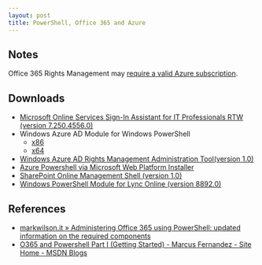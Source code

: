 ```yaml
---
layout: post
title: PowerShell, Office 365 and Azure
---
```


##  Notes
Office 365 Rights Management may [require a valid Azure subscription](http://technet.microsoft.com/en-us/library/dn655136.aspx).

## Downloads
* [Microsoft Online Services Sign-In Assistant for IT Professionals RTW (version 7.250.4556.0)](http://www.microsoft.com/en-us/download/details.aspx?id=41950)
* Windows Azure AD Module for Windows PowerShell
	* [x86](http://go.microsoft.com/fwlink/p/?linkid=236298)
	* [x64](http://go.microsoft.com/fwlink/p/?linkid=236297)
* [Windows Azure AD Rights Management Administration Tool(version 1.0)](http://www.microsoft.com/en-us/download/details.aspx?id=30339)
* [Azure Powershell via Microsoft Web Platform Installer](http://go.microsoft.com/fwlink/p/?linkid=320376&clcid=0x409)
* [SharePoint Online Management Shell  (version 1.0)](http://www.microsoft.com/en-us/download/details.aspx?id=35588)
* [Windows PowerShell Module for Lync Online (version 8892.0)](http://www.microsoft.com/en-us/download/details.aspx?id=39366)

## References
* [markwilson.it » Administering Office 365 using PowerShell: updated information on the required components](http://www.markwilson.co.uk/blog/2014/08/administering-office-365-using-powershell-updated-information-on-the-required-components.htm)
* [O365 and Powershell Part I (Getting Started) - Marcus Fernandez - Site Home - MSDN Blogs](http://blogs.msdn.com/b/marcus_fernandez/archive/2014/08/14/o365-and-powershell-part-i-getting-started.aspx)
